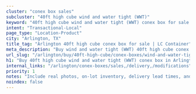 ```yaml
---
cluster: "conex box sales"
subcluster: "40ft high cube wind and water tight (WWT)"
keyword: "40ft high cube wind and water tight (WWT) conex box for sale Arlington, TX"
intent: "Transactional-Local"
page_type: "Location-Product"
city: "Arlington, TX"
title_tag: "Arlington 40ft high cube conex box for sale | LC Container"
meta_description: "Buy wind and water tight (WWT) 40ft high cube conex box sale with local delivery in Arlington, TX. LC Container — local Since 2003. Request a fast quote today."
url_slug: "/arlington/buy/40ft-high-cube/conex-boxes/wind-and-water-tight-wwt"
h1: "Buy 40ft high cube wind and water tight (WWT) conex box in Arlington"
internal_links: "/arlington/conex-boxes/sales,/delivery,/modifications"
priority: 1
notes: "Include real photos, on-lot inventory, delivery lead times, and financing info."
noindex: false
---
```


<!-- TODO: Add unique city/inventory copy, images, and internal links here. -->
